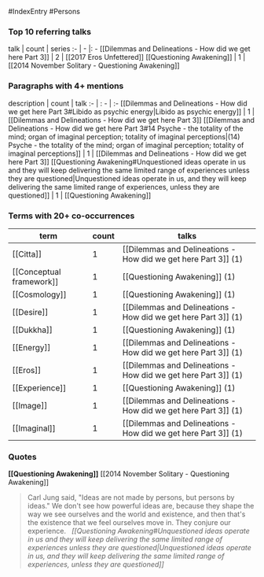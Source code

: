 #IndexEntry #Persons

### Top 10 referring talks
talk | count | series
:- | - |: -
[[Dilemmas and Delineations - How did we get here Part 3]] | 2 | [[2017 Eros Unfettered]]
[[Questioning Awakening]] | 1 | [[2014 November Solitary - Questioning Awakening]]

### Paragraphs with 4+ mentions
description | count | talk
:- | : - | :-
[[Dilemmas and Delineations - How did we get here Part 3#Libido as psychic energy\|Libido as psychic energy]] | 1 | [[Dilemmas and Delineations - How did we get here Part 3]]
[[Dilemmas and Delineations - How did we get here Part 3#14 Psyche - the totality of the mind; organ of imaginal perception; totality of imaginal perceptions\|(14) Psyche - the totality of the mind; organ of imaginal perception; totality of imaginal perceptions]] | 1 | [[Dilemmas and Delineations - How did we get here Part 3]]
[[Questioning Awakening#Unquestioned ideas operate in us and they will keep delivering the same limited range of experiences unless they are questioned\|Unquestioned ideas operate in us, and they will keep delivering the same limited range of experiences, unless they are questioned]] | 1 | [[Questioning Awakening]]

### Terms with 20+ co-occurrences
term | count | talks
-|-|-
[[Citta]] | 1 | <span class="counts">[[Dilemmas and Delineations - How did we get here Part 3]] (1)</span> 
[[Conceptual framework]] | 1 | <span class="counts">[[Questioning Awakening]] (1)</span> 
[[Cosmology]] | 1 | <span class="counts">[[Questioning Awakening]] (1)</span> 
[[Desire]] | 1 | <span class="counts">[[Dilemmas and Delineations - How did we get here Part 3]] (1)</span> 
[[Dukkha]] | 1 | <span class="counts">[[Questioning Awakening]] (1)</span> 
[[Energy]] | 1 | <span class="counts">[[Dilemmas and Delineations - How did we get here Part 3]] (1)</span> 
[[Eros]] | 1 | <span class="counts">[[Dilemmas and Delineations - How did we get here Part 3]] (1)</span> 
[[Experience]] | 1 | <span class="counts">[[Questioning Awakening]] (1)</span> 
[[Image]] | 1 | <span class="counts">[[Dilemmas and Delineations - How did we get here Part 3]] (1)</span> 
[[Imaginal]] | 1 | <span class="counts">[[Dilemmas and Delineations - How did we get here Part 3]] (1)</span> 

### Quotes
**[[Questioning Awakening]]**
<span class="counts">[[2014 November Solitary - Questioning Awakening]]</span>
> Carl Jung said, "Ideas are not made by persons, but persons by ideas." We don't see how powerful ideas are, because they shape the way we see ourselves and the world and existence, and then that's the existence that we feel ourselves move in. They conjure our experience. &nbsp;&nbsp;<span class="counts">_[[Questioning Awakening#Unquestioned ideas operate in us and they will keep delivering the same limited range of experiences unless they are questioned|Unquestioned ideas operate in us, and they will keep delivering the same limited range of experiences, unless they are questioned]]_</span>


